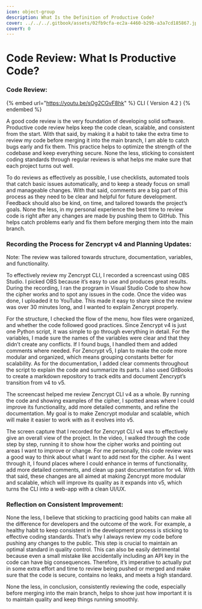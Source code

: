```yaml
---
icon: object-group
description: What Is the Definition of Productive Code?
cover: ../../../.gitbook/assets/02fb9cfa-ec2a-4460-b29b-a3a7cd185867.jpg
coverY: 0
---
```


# Code Review: What Is Productive Code?

### Code Review:

{% embed url="https://youtu.be/sOg2CGvF8hk" %}
CLI ( Version 4.2 )
{% endembed %}

A good code review is the very foundation of developing solid software. Productive code review helps keep the code clean, scalable, and consistent from the start. With that said, by making it a habit to take the extra time to review my code before merging it into the main branch, I am able to catch bugs early and fix them. This practice helps to optimize the strength of the codebase and keep everything secure. None the less, sticking to consistent coding standards through regular reviews is what helps me make sure that each project turns out well.&#x20;

To do reviews as effectively as possible, I use checklists, automated tools that catch basic issues automatically, and to keep a steady focus on small and manageable changes. With that said, comments are a big part of this process as they need to be clear and helpful for future development. Feedback should also be kind, on time, and tailored towards the project’s goals. None the less, in my personal experience the best time to review code is right after any changes are made by pushing them to GitHub. This helps catch problems early and fix them before merging them into the main branch.

### Recording the Process for Zencrypt v4 and Planning Updates:

Note: The review was tailored towards structure, documentation, variables, and functionality.

To effectively review my Zencrypt CLI, I recorded a screencast using OBS Studio. I picked OBS because it’s easy to use and produces great results. During the recording, I ran the program in Visual Studio Code to show how the cipher works and to spot any issues in the code. Once the video was done, I uploaded it to YouTube. This made it easy to share since the review was over 30 minutes long, and I wanted to explain Zencrypt properly.

For the structure, I checked the flow of the menu, how files were organized, and whether the code followed good practices. Since Zencrypt v4 is just one Python script, it was simple to go through everything in detail. For the variables, I made sure the names of the variables were clear and that they didn’t create any conflicts. If I found bugs, I handled them and added comments where needed. For Zencrypt v5, I plan to make the code more modular and organized, which means grouping constants better for scalability. As for the documentation, I added clear comments throughout the script to explain the code and summarize its parts. I also used GitBooks to create a markdown repository to track edits and document Zencrypt’s transition from v4 to v5.

The screencast helped me review Zencrypt CLI v4 as a whole. By running the code and showing examples of the cipher, I spotted areas where I could improve its functionality, add more detailed comments, and refine the documentation. My goal is to make Zencrypt modular and scalable, which will make it easier to work with as it evolves into v5.

The screen capture that I recorded for Zencrypt CLI v4 was to effectively give an overall view of the project. In the video, I walked through the code step by step, running it to show how the cipher works and pointing out areas I want to improve or change. For me personally, this code review was a good way to think about what I want to add next for the cipher. As I went through it, I found places where I could enhance in terms of functionality, add more detailed comments, and clean up past documentation for v4. With that said, these changes are all aimed at making Zencrypt more modular and scalable, which will improve its quality as it expands into v5, which turns the CLI into a web-app with a clean UI/UX.

### Reflection on Consistent Improvement:

None the less, I believe that sticking to practicing good habits can make all the difference for developers and the outcome of the work. For example, a healthy habit to keep consistent in the development process is sticking to effective coding standards. That’s why I always review my code before pushing any changes to the public. This step is crucial to maintain an optimal standard in quality control. This can also be easily detrimental because even a small mistake like accidentally including an API key in the code can have big consequences. Therefore, it’s imperative to actually put in some extra effort and time to review being pushed or merged and make sure that the code is secure, contains no leaks, and meets a high standard.

None the less, in conclusion, consistently reviewing the code, especially before merging into the main branch, helps to show just how important it is to maintain quality and keep things running smoothly.
